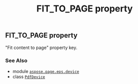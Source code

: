 ﻿---
title: FIT_TO_PAGE property
second_title: Aspose.Page for Python via .NET API References
description: 
type: docs
weight: 550
url: /python-net/aspose.page.eps.device/pdfdevice/fit_to_page/
is_root: false
---

## FIT_TO_PAGE property


"Fit content to page" property key.

### See Also
* module [`aspose.page.eps.device`](../../)
* class [`PdfDevice`](/page/python-net/aspose.page.eps.device/pdfdevice)
